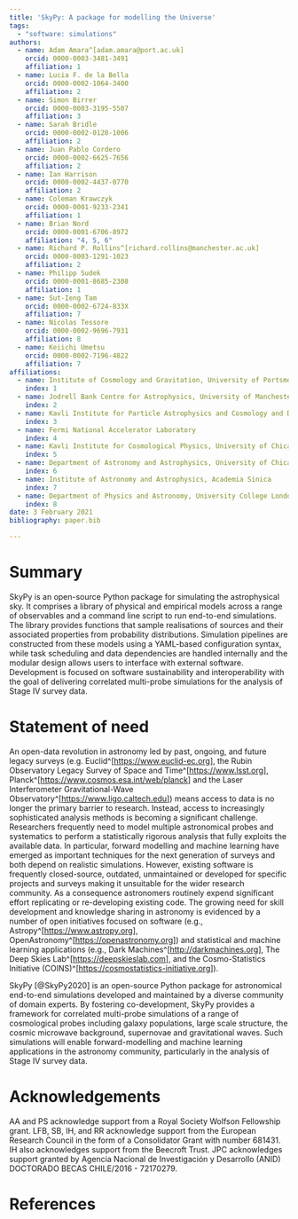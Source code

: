 ```yaml
---
title: 'SkyPy: A package for modelling the Universe'
tags:
  - "software: simulations"
authors:
  - name: Adam Amara^[adam.amara@port.ac.uk]
    orcid: 0000-0003-3481-3491
    affiliation: 1
  - name: Lucia F. de la Bella
    orcid: 0000-0002-1064-3400
    affiliation: 2
  - name: Simon Birrer
    orcid: 0000-0003-3195-5507
    affiliation: 3
  - name: Sarah Bridle
    orcid: 0000-0002-0128-1006
    affiliation: 2
  - name: Juan Pablo Cordero
    orcid: 0000-0002-6625-7656
    affiliation: 2
  - name: Ian Harrison
    orcid: 0000-0002-4437-0770
    affiliation: 2
  - name: Coleman Krawczyk
    orcid: 0000-0001-9233-2341
    affiliation: 1
  - name: Brian Nord
    orcid: 0000-0001-6706-8972
    affiliation: "4, 5, 6"
  - name: Richard P. Rollins^[richard.rollins@manchester.ac.uk]
    orcid: 0000-0003-1291-1023
    affiliation: 2
  - name: Philipp Sudek
    orcid: 0000-0001-8685-2308
    affiliation: 1
  - name: Sut-Ieng Tam
    orcid: 0000-0002-6724-833X
    affiliation: 7
  - name: Nicolas Tessore
    orcid: 0000-0002-9696-7931
    affiliation: 8
  - name: Keiichi Umetsu
    orcid: 0000-0002-7196-4822
    affiliation: 7
affiliations:
  - name: Institute of Cosmology and Gravitation, University of Portsmouth
    index: 1
  - name: Jodrell Bank Centre for Astrophysics, University of Manchester
    index: 2
  - name: Kavli Institute for Particle Astrophysics and Cosmology and Department of Physics, Stanford University
    index: 3
  - name: Fermi National Accelerator Laboratory
    index: 4
  - name: Kavli Institute for Cosmological Physics, University of Chicago
    index: 5
  - name: Department of Astronomy and Astrophysics, University of Chicago
    index: 6
  - name: Institute of Astronomy and Astrophysics, Academia Sinica
    index: 7
  - name: Department of Physics and Astronomy, University College London
    index: 8
date: 3 February 2021
bibliography: paper.bib

---
```


# Summary

SkyPy is an open-source Python package for simulating the astrophysical sky. It comprises a library of physical and empirical models across a range of observables and a command line script to run end-to-end simulations. The library provides functions that sample realisations of sources and their associated properties from probability distributions. Simulation pipelines are constructed from these models using a YAML-based configuration syntax, while task scheduling and data dependencies are handled internally and the modular design allows users to interface with external software. Development is focused on software sustainability and interoperability with the goal of delivering correlated multi-probe simulations for the analysis of Stage IV survey data.



# Statement of need

An open-data revolution in astronomy led by past, ongoing, and future legacy surveys (e.g. Euclid^[https://www.euclid-ec.org], the Rubin Observatory Legacy Survey of Space and Time^[https://www.lsst.org], Planck^[https://www.cosmos.esa.int/web/planck] and the Laser Interferometer Gravitational-Wave Observatory^[https://www.ligo.caltech.edu]) means access to data is no longer the primary barrier to research. Instead, access to increasingly sophisticated analysis methods is becoming a significant challenge. Researchers frequently need to model multiple astronomical probes and systematics to perform a statistically rigorous analysis that fully exploits the available data. In particular, forward modelling and machine learning have emerged as important techniques for the next generation of surveys and both depend on realistic simulations. However, existing software is frequently closed-source, outdated, unmaintained or developed for specific projects and surveys making it unsuitable for the wider research community. As a consequence astronomers routinely expend significant effort replicating or re-developing existing code. The growing need for skill development and knowledge sharing in astronomy is evidenced by a number of open initiatives focused on software (e.g., Astropy^[https://www.astropy.org], OpenAstronomy^[https://openastronomy.org]) and statistical and machine learning applications  (e.g., Dark Machines^[http://darkmachines.org], The Deep Skies Lab^[https://deepskieslab.com], and the Cosmo-Statistics Initiative (COINS)^[https://cosmostatistics-initiative.org]).

SkyPy [@SkyPy2020] is an open-source Python package for astronomical end-to-end simulations developed and maintained by a diverse community of domain experts. By fostering co-development, SkyPy provides a framework for correlated multi-probe  simulations of a range of cosmological probes including galaxy populations, large scale structure, the cosmic microwave background, supernovae and gravitational waves. Such simulations will enable forward-modelling and machine learning applications in the astronomy community, particularly in the analysis of Stage IV survey data.



# Acknowledgements

AA and PS acknowledge support from a Royal Society Wolfson Fellowship grant. LFB, SB, IH, and RR acknowledge support from the European Research Council in the form of a Consolidator Grant with number 681431. IH also acknowledges support from the Beecroft Trust. JPC acknowledges support granted by Agencia Nacional de Investigación y Desarrollo (ANID) DOCTORADO BECAS CHILE/2016 - 72170279.



# References
